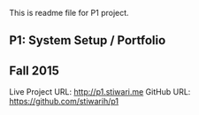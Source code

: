 This is readme file for P1 project.
## P1: System Setup / Portfolio
## Fall 2015

Live Project URL: <http://p1.stiwari.me>
GitHub URL: <https://github.com/stiwarih/p1>

